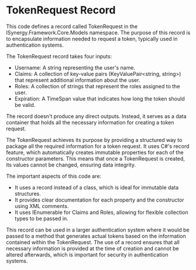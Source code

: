 # TokenRequest Record

This code defines a record called TokenRequest in the ISynergy.Framework.Core.Models namespace. The purpose of this record is to encapsulate information needed to request a token, typically used in authentication systems.

The TokenRequest record takes four inputs:

- Username: A string representing the user's name.
- Claims: A collection of key-value pairs (KeyValuePair<string, string>) that represent additional information about the user.
- Roles: A collection of strings that represent the roles assigned to the user.
- Expiration: A TimeSpan value that indicates how long the token should be valid.

The record doesn't produce any direct outputs. Instead, it serves as a data container that holds all the necessary information for creating a token request.

The TokenRequest achieves its purpose by providing a structured way to package all the required information for a token request. It uses C#'s record feature, which automatically creates immutable properties for each of the constructor parameters. This means that once a TokenRequest is created, its values cannot be changed, ensuring data integrity.

The important aspects of this code are:

- It uses a record instead of a class, which is ideal for immutable data structures.
- It provides clear documentation for each property and the constructor using XML comments.
- It uses IEnumerable for Claims and Roles, allowing for flexible collection types to be passed in.

This record can be used in a larger authentication system where it would be passed to a method that generates actual tokens based on the information contained within the TokenRequest. The use of a record ensures that all necessary information is provided at the time of creation and cannot be altered afterwards, which is important for security in authentication systems.